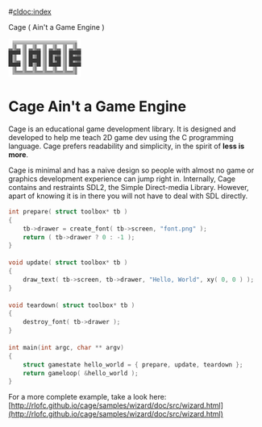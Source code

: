#<cldoc:index>

Cage ( Ain't a Game Engine )

![alt text](images/cage.png)
# Cage Ain't a Game Engine
Cage is an educational game development library. 
It is designed and developed to help me teach 2D game dev using the C programming language.
Cage prefers readability and simplicity, in the spirit of
**less is more**.

Cage is minimal and has a naive design so people with almost no 
game or graphics development experience can jump right in. Internally, 
Cage contains and restraints SDL2, the Simple Direct-media Library.
However, apart of knowing it is in there you will not have
to deal with SDL directly.

```c
int prepare( struct toolbox* tb )
{
    tb->drawer = create_font( tb->screen, "font.png" );
    return ( tb->drawer ? 0 : -1 );
}

void update( struct toolbox* tb )
{
    draw_text( tb->screen, tb->drawer, "Hello, World", xy( 0, 0 ) );
}

void teardown( struct toolbox* tb )
{
    destroy_font( tb->drawer );
}

int main(int argc, char ** argv)
{
    struct gamestate hello_world = { prepare, update, teardown };
    return gameloop( &hello_world );
}
```

For a more complete example, take a look here:
[http://rlofc.github.io/cage/samples/wizard/doc/src/wizard.html](http://rlofc.github.io/cage/samples/wizard/doc/src/wizard.html)


